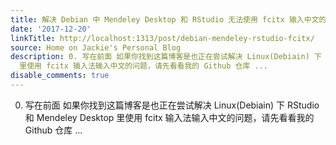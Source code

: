 ```yaml
---
title: 解决 Debian 中 Mendeley Desktop 和 RStudio 无法使用 fcitx 输入中文的问题
date: '2017-12-20'
linkTitle: http://localhost:1313/post/debian-mendeley-rstudio-fcitx/
source: Home on Jackie's Personal Blog
description: 0. 写在前面 如果你找到这篇博客是也正在尝试解决 Linux(Debiain) 下 RStudio 和 Mendeley Desktop
  里使用 fcitx 输入法输入中文的问题，请先看看我的 Github 仓库 ...
disable_comments: true
---
```

0. 写在前面 如果你找到这篇博客是也正在尝试解决 Linux(Debiain) 下 RStudio 和 Mendeley Desktop 里使用 fcitx 输入法输入中文的问题，请先看看我的 Github 仓库 ...